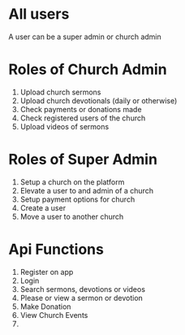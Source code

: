# All users
A user can be a super admin or church admin

# Roles of Church Admin
 1. Upload church sermons
 2. Upload church devotionals (daily or otherwise)
 3. Check payments or donations made
 4. Check registered users of the church
 5. Upload videos of sermons

# Roles of Super Admin
 1. Setup a church on the platform
 2. Elevate a user to and admin of a church
 3. Setup payment options for church
 4. Create a user
 5. Move a user to another church


# Api Functions
 1. Register on app
 2. Login
 3. Search sermons, devotions or videos
 4. Please or view a sermon or devotion
 5. Make Donation
 6. View Church Events
 7. 
 